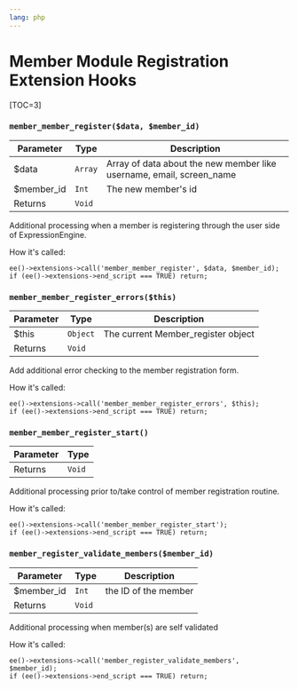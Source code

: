 ```yaml
---
lang: php
---
```


<!--
    This source file is part of the open source project
    ExpressionEngine User Guide (https://github.com/ExpressionEngine/ExpressionEngine-User-Guide)

    @link      https://expressionengine.com/
    @copyright Copyright (c) 2003-2020, Packet Tide, LLC (https://www.packettide.com)
    @license   https://expressionengine.com/license Licensed under Apache License, Version 2.0
-->

# Member Module Registration Extension Hooks

[TOC=3]

### `member_member_register($data, $member_id)`

| Parameter   | Type    | Description                                                          |
| ----------- | ------- | -------------------------------------------------------------------- |
| \$data      | `Array` | Array of data about the new member like username, email, screen_name |
| \$member_id | `Int`   | The new member's id                                                  |
| Returns     | `Void`  |                                                                      |

Additional processing when a member is registering through the user side of ExpressionEngine.

How it's called:

    ee()->extensions->call('member_member_register', $data, $member_id);
    if (ee()->extensions->end_script === TRUE) return;

### `member_member_register_errors($this)`

| Parameter | Type     | Description                        |
| --------- | -------- | ---------------------------------- |
| \$this    | `Object` | The current Member_register object |
| Returns   | `Void`   |                                    |

Add additional error checking to the member registration form.

How it's called:

    ee()->extensions->call('member_member_register_errors', $this);
    if (ee()->extensions->end_script === TRUE) return;

### `member_member_register_start()`

| Parameter | Type   |
| --------- | ------ |
| Returns   | `Void` |

Additional processing prior to/take control of member registration routine.

How it's called:

    ee()->extensions->call('member_member_register_start');
    if (ee()->extensions->end_script === TRUE) return;

### `member_register_validate_members($member_id)`

| Parameter   | Type   | Description          |
| ----------- | ------ | -------------------- |
| \$member_id | `Int`  | the ID of the member |
| Returns     | `Void` |                      |

Additional processing when member(s) are self validated

How it's called:

    ee()->extensions->call('member_register_validate_members', $member_id);
    if (ee()->extensions->end_script === TRUE) return;
